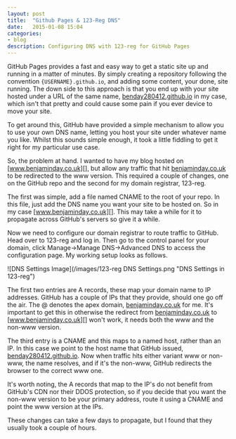 ```yaml
---
layout: post
title:  "Github Pages & 123-Reg DNS"
date:   2015-01-08 15:04
categories:
- blog
description: Configuring DNS with 123-reg for GitHub Pages
---
```


GitHub Pages provides a fast and easy way to get a static site up and running in a matter of minutes.  By simply creating a repository following the convention `{USERNAME}.github.io`, and adding some content, your done, site running.  The down side to this approach is that you end up with your site hosted under a URL of the same name, [benday280412.github.io][] in my case, which isn't that pretty and could cause some pain if you ever device to move your site.

To get around this, GitHub have provided a simple mechanism to allow you to use your own DNS name, letting you host your site under whatever name you like.  Whilst this sounds simple enough, it took a little fiddling to get it right for my particular use case.

So, the problem at hand.  I wanted to have my blog hosted on [www.benjaminday.co.uk][], but allow any traffic that hit [benjaminday.co.uk][] to be redirected to the www version.  This required a couple of changes, one on the GitHub repo and the second for my domain registrar, 123-reg.

The first was simple, add a file named CNAME to the root of your repo.  In this file, just add the DNS name you want your site to be hosted on.  So in my case [www.benjaminday.co.uk][].  This may take a while for it to propagate across GitHub's servers so give it a while.

Now we need to configure our domain registrar to route traffic to GitHub.  Head over to 123-reg and log in.  Then go to the control panel for your domain, click Manage->Manage DNS->Advanced DNS to access the configuration page.  My working setup looks as follows.

![DNS Settings Image](/images/123-reg DNS Settings.png "DNS Settings in 123-reg")

The first two entries are A records, these map your domain name to IP addresses.  GitHub has a couple of IPs that they provide, should one go off the air.  The @ denotes the apex domain, [benjaminday.co.uk][] for me.  It's important to get this in otherwise the redirect from [benjaminday.co.uk][] to [www.benjaminday.co.uk][] won't work, it needs both the www and the non-www version.

The third entry is a CNAME and this maps to a named host, rather than an IP.  In this case we point to the host name that GitHub issued, [benday280412.github.io][].  Now when traffic hits either variant www or non-www, the name resolves, and if it's the non-www, GitHub redirects the browser to the correct www one.

It's worth noting, the A records that map to the IP's do not benefit from GitHub's CDN nor their DDOS protection, so if you decide that you want the non-www version to be your primary address, route it using a CNAME and point the www version at the IPs.

These changes can take a few days to propagate, but I found that they usually took a couple of hours.

[benday280412.github.io]: http://benday280412.github.io "benday280412.github.io"
[www.benjaminday.co.uk]: http://www.benjaminday.co.uk "www.benjaminday.co.uk"
[benjaminday.co.uk]: http://benjaminday.co.uk "benjaminday.co.uk"

